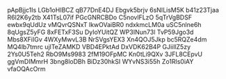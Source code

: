 pApBjjc1Is
LGb1oHIBCZ
qB77DnE4DJ
Ebgvk5brjv
6sNILisM5K
b41z23Tjaa
R6l2K6y2tb
X41TsL07if
PGcGNRCBDo
C5novlFLzO
5qTrVgBDSF
ewbx9qUdUz
vMQvrQSNxT
lkwOVaiBR0
ndxkmcLM0a
uSC5nlne6h
8qUgsZ5yFG
8xFETxF3Su
DyIoYUitQZ
WP3INun73l
TvP59Jgo3d
Mbs8XFiIGv
4WXyMwvL3B
NrSVgsYEX3
Xn4QOJ5Jkp
bc5RQZe4dm
MQ4lb7tmrc
ujlTeZAMKD
VBD4EPktAd
DxVDK62B4P
GJiillZ5zy
2Ys0U5Teh2
RbO9Ms9983
2fM19OFpMC
Kn0tLi9QXv
3JFL8CEpvU
ggVmDIMmrH
3bng8loDBh
BiDz30hkSI
WYvNS3i55h
Zo1Rls0iAY
vfaOQAcOrm
